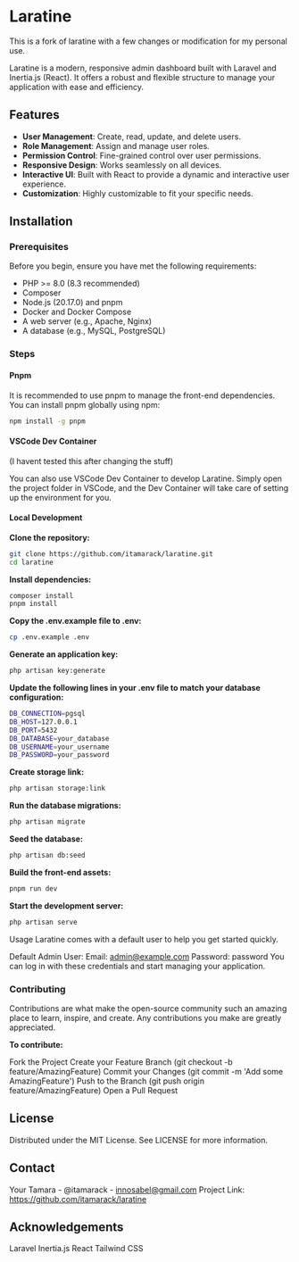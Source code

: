 # Laratine

This is a fork of laratine with a few changes or modification for my personal use.

Laratine is a modern, responsive admin dashboard built with Laravel and Inertia.js (React). It offers a robust and flexible structure to manage your application with ease and efficiency.

## Features

- **User Management**: Create, read, update, and delete users.
- **Role Management**: Assign and manage user roles.
- **Permission Control**: Fine-grained control over user permissions.
- **Responsive Design**: Works seamlessly on all devices.
- **Interactive UI**: Built with React to provide a dynamic and interactive user experience.
- **Customization**: Highly customizable to fit your specific needs.

## Installation

### Prerequisites

Before you begin, ensure you have met the following requirements:

- PHP >= 8.0 (8.3 recommended)
- Composer
- Node.js (20.17.0) and pnpm
- Docker and Docker Compose
- A web server (e.g., Apache, Nginx)
- A database (e.g., MySQL, PostgreSQL)

### Steps

#### Pnpm

It is recommended to use pnpm to manage the front-end dependencies. You can install pnpm globally using npm:

```sh
npm install -g pnpm
```

#### VSCode Dev Container

(I havent tested this after changing the stuff)

You can also use VSCode Dev Container to develop Laratine. Simply open the project folder in VSCode, and the Dev Container will take care of setting up the environment for you.

#### Local Development

**Clone the repository:**

```sh
git clone https://github.com/itamarack/laratine.git
cd laratine
```

**Install dependencies:**

```sh
composer install
pnpm install
```

**Copy the .env.example file to .env:**

```sh
cp .env.example .env
```

**Generate an application key:**

```sh
php artisan key:generate
```

**Update the following lines in your .env file to match your database configuration:**

```sh
DB_CONNECTION=pgsql
DB_HOST=127.0.0.1
DB_PORT=5432
DB_DATABASE=your_database
DB_USERNAME=your_username
DB_PASSWORD=your_password
```

**Create storage link:**

```sh
php artisan storage:link
```

**Run the database migrations:**

```sh
php artisan migrate
```

**Seed the database:**

```sh
php artisan db:seed
```

**Build the front-end assets:**

```sh
pnpm run dev
```

**Start the development server:**

```sh
php artisan serve
```

Usage
Laratine comes with a default user to help you get started quickly.

Default Admin User:
Email: <admin@example.com>
Password: password
You can log in with these credentials and start managing your application.

### Contributing

Contributions are what make the open-source community such an amazing place to learn, inspire, and create. Any contributions you make are greatly appreciated.

**To contribute:**

Fork the Project
Create your Feature Branch (git checkout -b feature/AmazingFeature)
Commit your Changes (git commit -m 'Add some AmazingFeature')
Push to the Branch (git push origin feature/AmazingFeature)
Open a Pull Request

## License

Distributed under the MIT License. See LICENSE for more information.

## Contact

Your Tamara - @itamarack - <innosabel@gmail.com>
Project Link: <https://github.com/itamarack/laratine>

## Acknowledgements

Laravel
Inertia.js
React
Tailwind CSS
